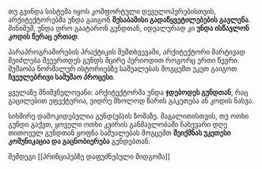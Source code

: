 თუ გვინდა სისტემა იყოს კომფორტული დეველოპერებისთვის, არქიტექტორებმა უნდა გაიგონ **შესაბამისი გადაწყვეტილებების გავლენა**. მინიმუმ, უნდა დრო გაატარონ გუნდთან, იდეალურად კი  **უნდა ისწავლონ კოდის წერაც ერთად**.

პარაპროგრამირების პრაქტიკის შემთხვევაში, არქიტექტორი მარტივად შეიძლება შეუერთდეს გუნდს მცირე პერიოდით როგორც ერთი წევრი. მუშაობა ნორმალურ ისტორიებზე საშუალებას მოგცემთ უკეთ გაიგოთ **ჩვეულებრივი სამუშაო პროცესი**.

ყველაზე მნიშვნელოვანი: არქიტექტორმა უნდა **ჯდებოდეს გუნდთან**, რაც გაცილებით ეფექტურია, ვიდრე მხოლოდ ზარის გაკეთება ან კოდის ნახვა.

სიხშირე დამოკიდებულია გუნდ(ებ)ის ზომაზე. მაგალითისთვის, თუ ოთხი გუნდი გაქვთ, ყოველი ოთხი კვირის განმავლობაში ნახევარი დღე თითოეულ გუნდთან ყოფნა საშუალებას მოგცემთ **შეიქმნას უკეთესი კომუნიკაცია და გაცნობიერება** გუნდებთან.


შემდეგი [[პრინციპებზე დაფუძნებული მიდგომა]]